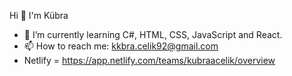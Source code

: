 Hi 👋 I'm Kübra
- 🌱 I’m currently learning C#, HTML, CSS, JavaScript and React.
- 📫 How to reach me: kkbra.celik92@gmail.com
- Netlify = https://app.netlify.com/teams/kubraacelik/overview
